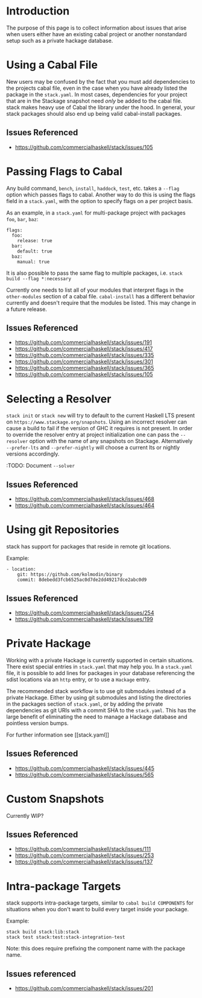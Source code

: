 # Introduction
The purpose of this page is to collect information about issues that arise when users either have an existing cabal project or another nonstandard setup such as a private hackage database. 

# Using a Cabal File
New users may be confused by the fact that you must add dependencies to the projects cabal file, even in the case when you have already listed the package in the `stack.yaml`. In most cases, dependencies for your project that are in the Stackage snapshot need *only* be added to the cabal file. stack makes heavy use of Cabal the library under the hood. In general, your stack packages should also end up being valid cabal-install packages.

## Issues Referenced
  - https://github.com/commercialhaskell/stack/issues/105

# Passing Flags to Cabal

Any build command, `bench`, `install`, `haddock`, `test`, etc. takes a `--flag` option which passes flags to cabal. Another way to do this is using the flags field in a `stack.yaml`, with the option to specify flags on a per project basis. 

As an example, in a `stack.yaml` for multi-package project with packages `foo`, `bar`, `baz`:

```
flags:
  foo:
    release: true
  bar:
    default: true
  baz:
    manual: true
```

It is also possible to pass the same flag to multiple packages, i.e. `stack build --flag *:necessary`

Currently one needs to list all of your modules that interpret flags in the `other-modules` section of a cabal file. `cabal-install` has a different behavior currently and doesn't require that the modules be listed. This may change in a future release. 


## Issues Referenced
  - https://github.com/commercialhaskell/stack/issues/191
  - https://github.com/commercialhaskell/stack/issues/417
  - https://github.com/commercialhaskell/stack/issues/335
  - https://github.com/commercialhaskell/stack/issues/301
  - https://github.com/commercialhaskell/stack/issues/365
  - https://github.com/commercialhaskell/stack/issues/105

# Selecting a Resolver

`stack init` or `stack new` will try to default to the current Haskell LTS present on `https://www.stackage.org/snapshots`. Using an incorrect resolver can cause a build to fail if the version of GHC it requires is not present. In order to override the resolver entry at project initialization one can pass the `--resolver` option with the name of any snapshots on Stackage. Alternatively `--prefer-lts` and `--prefer-nightly` will choose a current lts or nightly versions accordingly. 

:TODO: Document `--solver`

## Issues Referenced
  - https://github.com/commercialhaskell/stack/issues/468
  - https://github.com/commercialhaskell/stack/issues/464

# Using git Repositories
stack has support for packages that reside in remote git locations.

Example:

```
- location:
    git: https://github.com/kolmodin/binary
    commit: 8debedd3fcb6525ac0d7de2dd49217dce2abc0d9
```

## Issues Referenced 
  - https://github.com/commercialhaskell/stack/issues/254
  - https://github.com/commercialhaskell/stack/issues/199

# Private Hackage
Working with a private Hackage is currently supported in certain situations.
There exist special entries in `stack.yaml` that may help you. In a `stack.yaml` file, it is possible 
to add lines for packages in your database referencing the sdist locations via an `http` entry, or to use a `Hackage` entry.

The recommended stack workflow is to use git submodules instead of a private Hackage. Either by using git submodules and listing the directories in the packages section of `stack.yaml`, or by adding the private dependencies as git URIs with a commit SHA to the `stack.yaml`. This has the large benefit of eliminating the need to manage a Hackage database and pointless version bumps.

For further information see [[stack.yaml]]

## Issues Referenced
  - https://github.com/commercialhaskell/stack/issues/445
  - https://github.com/commercialhaskell/stack/issues/565

# Custom Snapshots
Currently WIP?
## Issues Referenced
  - https://github.com/commercialhaskell/stack/issues/111
  - https://github.com/commercialhaskell/stack/issues/253
  - https://github.com/commercialhaskell/stack/issues/137

# Intra-package Targets
stack supports intra-package targets, similar to `cabal build COMPONENTS` for situations when you don't want to build every target inside your package. 

Example:
```
stack build stack:lib:stack
stack test stack:test:stack-integration-test
```

Note: this does require prefixing the component name with the package name.

## Issues referenced
  - https://github.com/commercialhaskell/stack/issues/201
